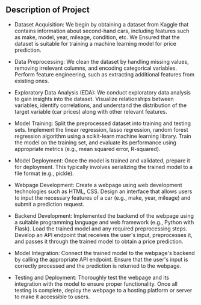 ## Description of Project

- Dataset Acquisition: We begin by obtaining a dataset from Kaggle that contains information about second-hand cars, including features such as make, model, year, mileage, condition, etc. We Ensured that the dataset is suitable for training a machine learning model for price prediction.

- Data Preprocessing: We clean the dataset by handling missing values, removing irrelevant columns, and encoding categorical variables. Perform feature engineering, such as extracting additional features from existing ones.

- Exploratory Data Analysis (EDA): We conduct exploratory data analysis to gain insights into the dataset. Visualize relationships between variables, identify correlations, and understand the distribution of the target variable (car prices) along with other relevant features.

- Model Training: Split the preprocessed dataset into training and testing sets. Implement the linear regression, lasso regression, random forest regression algorithm using a scikit-learn machine learning library. Train the model on the training set, and evaluate its performance using appropriate metrics (e.g., mean squared error, R-squared).

- Model Deployment: Once the model is trained and validated, prepare it for deployment. This typically involves serializing the trained model to a file format (e.g., pickle).

- Webpage Development: Create a webpage using web development technologies such as HTML, CSS. Design an interface that allows users to input the necessary features of a car (e.g., make, year, mileage) and submit a prediction request.

- Backend Development: Implemented the backend of the webpage using a suitable programming language and web framework (e.g., Python with Flask). Load the trained model and any required preprocessing steps. Develop an API endpoint that receives the user's input, preprocesses it, and passes it through the trained model to obtain a price prediction.

- Model Integration: Connect the trained model to the webpage's backend by calling the appropriate API endpoint. Ensure that the user's input is correctly processed and the prediction is returned to the webpage.

- Testing and Deployment: Thoroughly test the webpage and its integration with the model to ensure proper functionality. Once all testing is complete, deploy the webpage to a hosting platform or server to make it accessible to users.

<!-- - Report Documentation: Finally, create a report summarizing the entire project, including details about the dataset, data preprocessing steps, model training process, performance evaluation, webpage development, and model deployment. Include relevant code snippets, visualizations, and insights gained from the analysis. Clearly explain the approach, limitations, and future improvements that can be made to enhance the model's accuracy and usability. -->
